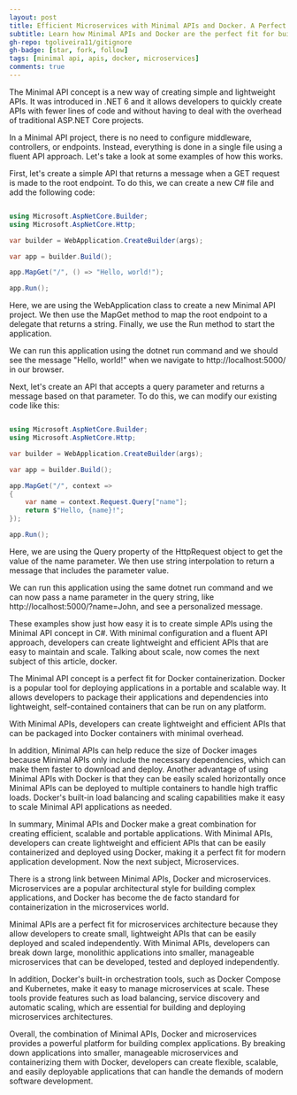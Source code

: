 ```yaml
---
layout: post
title: Efficient Microservices with Minimal APIs and Docker. A Perfect Trio
subtitle: Learn how Minimal APIs and Docker are the perfect fit for building efficient and scalable microservices architecture and how they can help you break down large monolithic applications into smaller, manageable services
gh-repo: tgoliveira11/gitignore
gh-badge: [star, fork, follow]
tags: [minimal api, apis, docker, microservices]
comments: true
---
```


The Minimal API concept is a new way of creating simple and lightweight APIs. It was introduced in .NET 6 and it allows developers to quickly create APIs with fewer lines of code and without having to deal with the overhead of traditional ASP.NET Core projects.

In a Minimal API project, there is no need to configure middleware, controllers, or endpoints. Instead, everything is done in a single file using a fluent API approach. Let's take a look at some examples of how this works.

First, let's create a simple API that returns a message when a GET request is made to the root endpoint. To do this, we can create a new C# file and add the following code:

```c#

using Microsoft.AspNetCore.Builder;
using Microsoft.AspNetCore.Http;

var builder = WebApplication.CreateBuilder(args);

var app = builder.Build();

app.MapGet("/", () => "Hello, world!");

app.Run();

```

Here, we are using the WebApplication class to create a new Minimal API project. We then use the MapGet method to map the root endpoint to a delegate that returns a string. Finally, we use the Run method to start the application.

We can run this application using the dotnet run command and we should see the message "Hello, world!" when we navigate to http://localhost:5000/ in our browser.

Next, let's create an API that accepts a query parameter and returns a message based on that parameter. To do this, we can modify our existing code like this:

```c#

using Microsoft.AspNetCore.Builder;
using Microsoft.AspNetCore.Http;

var builder = WebApplication.CreateBuilder(args);

var app = builder.Build();

app.MapGet("/", context =>
{
    var name = context.Request.Query["name"];
    return $"Hello, {name}!";
});

app.Run();

```

Here, we are using the Query property of the HttpRequest object to get the value of the name parameter. We then use string interpolation to return a message that includes the parameter value.

We can run this application using the same dotnet run command and we can now pass a name parameter in the query string, like http://localhost:5000/?name=John, and see a personalized message.

These examples show just how easy it is to create simple APIs using the Minimal API concept in C#. With minimal configuration and a fluent API approach, developers can create lightweight and efficient APIs that are easy to maintain and scale. Talking about scale, now comes the next subject of this article, docker. 

The Minimal API concept is a perfect fit for Docker containerization. Docker is a popular tool for deploying applications in a portable and scalable way. It allows developers to package their applications and dependencies into lightweight, self-contained containers that can be run on any platform.

With Minimal APIs, developers can create lightweight and efficient APIs that can be packaged into Docker containers with minimal overhead.

In addition, Minimal APIs can help reduce the size of Docker images because Minimal APIs only include the necessary dependencies, which can make them faster to download and deploy. Another advantage of using Minimal APIs with Docker is that they can be easily scaled horizontally once Minimal APIs can be deployed to multiple containers to handle high traffic loads. Docker's built-in load balancing and scaling capabilities make it easy to scale Minimal API applications as needed.

In summary, Minimal APIs and Docker make a great combination for creating efficient, scalable and portable applications. With Minimal APIs, developers can create lightweight and efficient APIs that can be easily containerized and deployed using Docker, making it a perfect fit for modern application development. Now the next subject, Microservices.

There is a strong link between Minimal APIs, Docker and microservices. Microservices are a popular architectural style for building complex applications, and Docker has become the de facto standard for containerization in the microservices world.

Minimal APIs are a perfect fit for microservices architecture because they allow developers to create small, lightweight APIs that can be easily deployed and scaled independently. With Minimal APIs, developers can break down large, monolithic applications into smaller, manageable microservices that can be developed, tested and deployed independently.

In addition, Docker's built-in orchestration tools, such as Docker Compose and Kubernetes, make it easy to manage microservices at scale. These tools provide features such as load balancing, service discovery and automatic scaling, which are essential for building and deploying microservices architectures.

Overall, the combination of Minimal APIs, Docker and microservices provides a powerful platform for building complex applications. By breaking down applications into smaller, manageable microservices and containerizing them with Docker, developers can create flexible, scalable, and easily deployable applications that can handle the demands of modern software development.